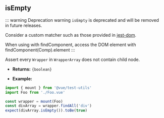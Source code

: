 ## isEmpty

::: warning Deprecation warning
`isEmpty` is deprecated and will be removed in future releases.

Consider a custom matcher such as those provided in [jest-dom](https://github.com/testing-library/jest-dom#tobeempty).

When using with findComponent, access the DOM element with findComponent(Comp).element
:::

Assert every `Wrapper` in `WrapperArray` does not contain child node.

- **Returns:** `{boolean}`

- **Example:**

```js
import { mount } from '@vue/test-utils'
import Foo from './Foo.vue'

const wrapper = mount(Foo)
const divArray = wrapper.findAll('div')
expect(divArray.isEmpty()).toBe(true)
```
